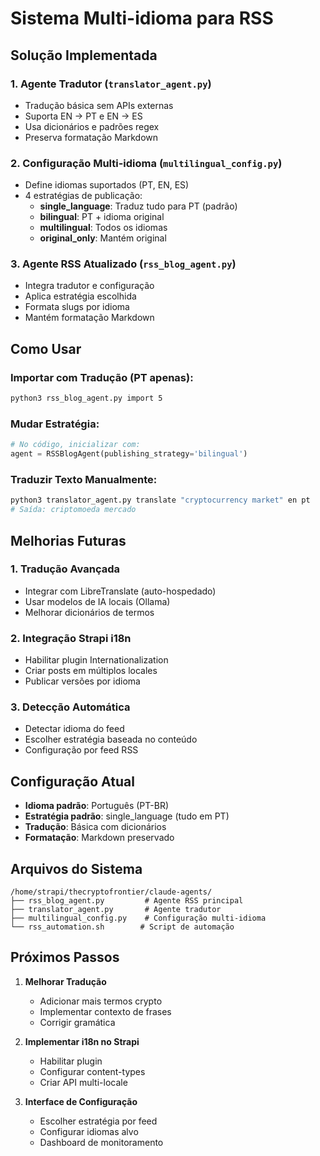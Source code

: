 # Sistema Multi-idioma para RSS

## Solução Implementada

### 1. **Agente Tradutor** (`translator_agent.py`)
- Tradução básica sem APIs externas
- Suporta EN → PT e EN → ES
- Usa dicionários e padrões regex
- Preserva formatação Markdown

### 2. **Configuração Multi-idioma** (`multilingual_config.py`)
- Define idiomas suportados (PT, EN, ES)
- 4 estratégias de publicação:
  - **single_language**: Traduz tudo para PT (padrão)
  - **bilingual**: PT + idioma original
  - **multilingual**: Todos os idiomas
  - **original_only**: Mantém original

### 3. **Agente RSS Atualizado** (`rss_blog_agent.py`)
- Integra tradutor e configuração
- Aplica estratégia escolhida
- Formata slugs por idioma
- Mantém formatação Markdown

## Como Usar

### Importar com Tradução (PT apenas):
```bash
python3 rss_blog_agent.py import 5
```

### Mudar Estratégia:
```python
# No código, inicializar com:
agent = RSSBlogAgent(publishing_strategy='bilingual')
```

### Traduzir Texto Manualmente:
```bash
python3 translator_agent.py translate "cryptocurrency market" en pt
# Saída: criptomoeda mercado
```

## Melhorias Futuras

### 1. **Tradução Avançada**
- Integrar com LibreTranslate (auto-hospedado)
- Usar modelos de IA locais (Ollama)
- Melhorar dicionários de termos

### 2. **Integração Strapi i18n**
- Habilitar plugin Internationalization
- Criar posts em múltiplos locales
- Publicar versões por idioma

### 3. **Detecção Automática**
- Detectar idioma do feed
- Escolher estratégia baseada no conteúdo
- Configuração por feed RSS

## Configuração Atual

- **Idioma padrão**: Português (PT-BR)
- **Estratégia padrão**: single_language (tudo em PT)
- **Tradução**: Básica com dicionários
- **Formatação**: Markdown preservado

## Arquivos do Sistema

```
/home/strapi/thecryptofrontier/claude-agents/
├── rss_blog_agent.py         # Agente RSS principal
├── translator_agent.py       # Agente tradutor
├── multilingual_config.py    # Configuração multi-idioma
└── rss_automation.sh        # Script de automação
```

## Próximos Passos

1. **Melhorar Tradução**
   - Adicionar mais termos crypto
   - Implementar contexto de frases
   - Corrigir gramática

2. **Implementar i18n no Strapi**
   - Habilitar plugin
   - Configurar content-types
   - Criar API multi-locale

3. **Interface de Configuração**
   - Escolher estratégia por feed
   - Configurar idiomas alvo
   - Dashboard de monitoramento